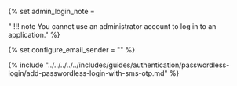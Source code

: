 {% set admin_login_note = 

"    !!! note
        You cannot use an administrator account to log in to an application." 
%}

{% set configure_email_sender = "" %}

{% include "../../../../../includes/guides/authentication/passwordless-login/add-passwordless-login-with-sms-otp.md" %}
